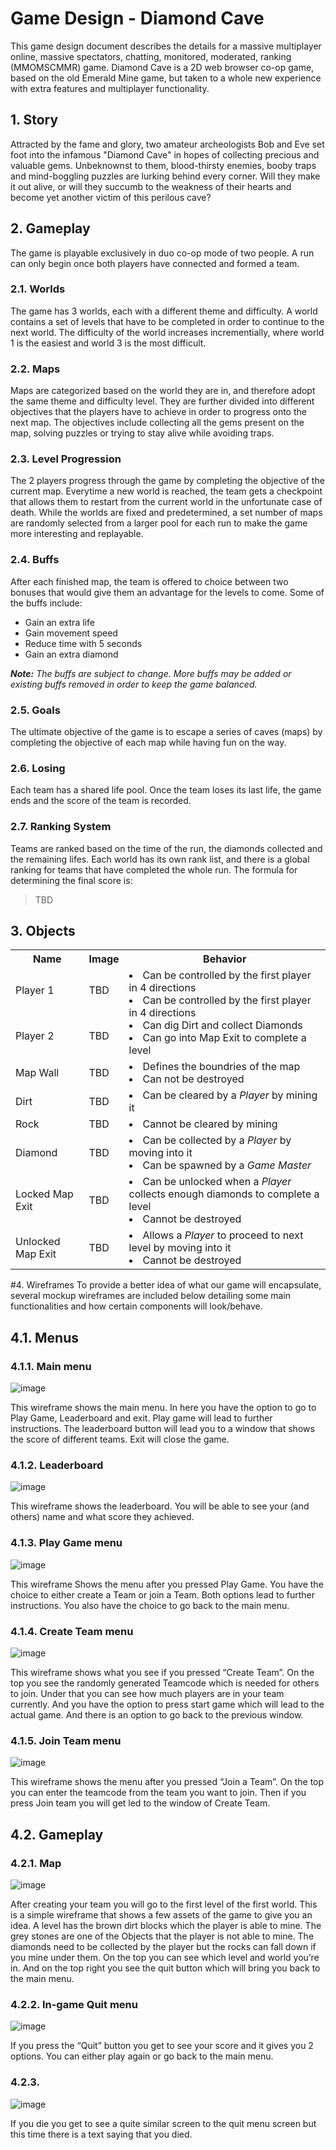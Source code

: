 # Game Design - Diamond Cave

This game design document describes the details for a massive multiplayer online, massive spectators, chatting, monitored, moderated, ranking (MMOMSCMMR) game. Diamond Cave is a 2D web browser co-op game, based on the old Emerald Mine game, but taken to a whole new experience with extra features and multiplayer functionality. 

## 1. Story
Attracted by the fame and glory, two amateur archeologists Bob and Eve set foot into the infamous "Diamond Cave" in hopes of collecting precious and valuable gems. Unbeknownst to them, blood-thirsty enemies, booby traps and mind-boggling puzzles are lurking behind every corner. Will they make it out alive, or will they succumb to the weakness of their hearts and become yet another victim of this perilous cave?

## 2. Gameplay
The game is playable exclusively in duo co-op mode of two people. A run can only begin once both players have connected and formed a team.
### 2.1. Worlds
The game has 3 worlds, each with a different theme and difficulty. A world contains a set of levels that have to be completed in order to continue to the next world. The difficulty of the world increases incrementially, where world 1 is the easiest and world 3 is the most difficult.

### 2.2. Maps
Maps are categorized based on the world they are in, and therefore adopt the same theme and difficulty level. They are further divided into different objectives that the players have to achieve in order to progress onto the next map. The objectives include collecting all the gems present on the map, solving puzzles or trying to stay alive while avoiding traps.

### 2.3. Level Progression
The 2 players progress through the game by completing the objective of the current map. Everytime a new world is reached, the team gets a checkpoint that allows them to restart from the current world in the unfortunate case of death.
While the worlds are fixed and predetermined, a set number of maps are randomly selected from a larger pool for each run to make the game more interesting and replayable.

### 2.4. Buffs
After each finished map, the team is offered to choice between two bonuses that would give them an advantage for the levels to come. Some of the buffs include:
* Gain an extra life
* Gain movement speed
* Reduce time with 5 seconds
* Gain an extra diamond

***Note:** The buffs are subject to change. More buffs may be added or existing buffs removed in order to keep the game balanced.*

### 2.5. Goals
The ultimate objective of the game is to escape a series of caves (maps) by completing the objective of each map while having fun on the way.

### 2.6. Losing
Each team has a shared life pool. Once the team loses its last life, the game ends and the score of the team is recorded. 

### 2.7. Ranking System
Teams are ranked based on the time of the run, the diamonds collected and the remaining lifes. Each world has its own rank list, and there is a global ranking for teams that have completed the whole run. The formula for determining the final score is:
> TBD

## 3. Objects

<table>
    <tr>
        <th>Name</th>
        <th>Image</th>
        <th>Behavior</th>
    </tr>
    <tr>
        <td>Player 1</td>
        <td>TBD</td>
        <td rowspan="2">
            <li>Can be controlled by the first player in 4 directions</li>
            <li>Can be controlled by the first player in 4 directions</li>
            <li>Can dig Dirt and collect Diamonds</li>
            <li>Can go into Map Exit to complete a level</li>
        </td>
    </tr>
    <tr>
        <td>Player 2</td>
        <td>TBD</td>
    </tr>
    <tr>
        <td>Map Wall</td>
        <td>TBD</td>
        <td>
            <li>Defines the boundries of the map</li>
            <li>Can not be destroyed</li>
        </td>
    </tr>
    <tr>
        <td>Dirt</td>
        <td>TBD</td>
        <td>
            <li>Can be cleared by a <i>Player</i> by mining it</li>
        </td>
    </tr>
    <tr>
        <td>Rock</td>
        <td>TBD</td>
        <td>
            <li>Cannot be cleared by mining</li>
        </td>
    </tr>
    <tr>
        <td>Diamond</td>
        <td>TBD</td>
        <td>
            <li>Can be collected by a <i>Player</i> by moving into it</li>
            <li>Can be spawned by a <i>Game Master</i></li>
        </td>
    </tr>
    <tr>
        <td>Locked Map Exit</td>
        <td>TBD</td>
        <td>
            <li>Can be unlocked when a <i>Player</i> collects enough diamonds to complete a level</li>
            <li>Cannot be destroyed</li>
        </td>
    </tr>
    <tr>
        <td>Unlocked Map Exit</td>
        <td>TBD</td>
        <td>
            <li>Allows a <i>Player</i> to proceed to next level by moving into it</li>
            <li>Cannot be destroyed</li>
        </td>
    </tr>
</table>

#4. Wireframes
To provide a better idea of what our game will encapsulate, several mockup wireframes are included below detailing some main functionalities and how certain components will look/behave.

## 4.1. Menus

### 4.1.1. Main menu
![image](wireframes/main-menu.png)

This wireframe shows the main menu. In here you have the option to go to Play Game, Leaderboard and exit. Play game will lead to further instructions. The leaderboard button will lead you to a window that shows the score of different teams. Exit will close the game.



### 4.1.2. Leaderboard
![image](wireframes/leaderboard.png)

This wireframe shows the leaderboard. You will be able to see your (and others) name and what score they achieved.

### 4.1.3. Play Game menu
![image](wireframes/play-game-menu.png)

This wireframe Shows the menu after you pressed Play Game. You have the choice to either create a Team or join a Team. Both options lead to further instructions. You also have the choice to go back to the main menu.

### 4.1.4. Create Team menu
![image](wireframes/create-team-menu.png)

This wireframe shows what you see if you pressed “Create Team”. On the top you see the randomly generated Teamcode which is needed for others to join. Under that you can see how much players are in your team currently. And you have the option to press start game which will lead to the actual game. And there is an option to go back to the previous window.

### 4.1.5. Join Team menu
![image](wireframes/join-team-menu.png)

This wireframe shows the menu after you pressed “Join a Team”. On the top you can enter the teamcode from the team you want to join. Then if you press Join team you will get led to the window of Create Team.

## 4.2. Gameplay

### 4.2.1. Map
![image](wireframes/map-1.png)

After creating your team you will go to the first level of the first world. This is a simple wireframe that shows a few assets of the game to give you an idea. A level has the brown dirt blocks which the player is able to mine. The grey stones are one of the Objects that the player is not able to mine. The diamonds need to be collected by the player but the rocks can fall down if you mine under them. On the top you can see which level and world you’re in. And on the top right you see the quit button which will bring you back to the main menu.

### 4.2.2. In-game Quit menu
![image](wireframes/quit-menu.png)

If you press the “Quit” button you get to see your score and it gives you 2 options. You can either play again or go back to the main menu.

### 4.2.3. 
![image](wireframes/death-screen.png)

If you die you get to see a quite similar screen to the quit menu screen but this time there is a text saying that you died.
